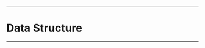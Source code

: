 ---------------------------------------------
# Data Structure
---------------------------------------------